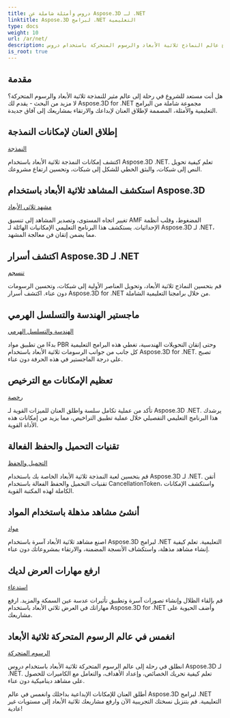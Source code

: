 ```yaml
---
title: دروس وأمثلة شاملة عن Aspose.3D لـ .NET
linktitle: Aspose.3D لبرامج .NET التعليمية
type: docs
weight: 10
url: /ar/net/
description: افتح عالم النماذج ثلاثية الأبعاد والرسوم المتحركة باستخدام دروس Aspose.3D لـ .NET. ارفع مستوى مشروعاتك دون عناء - بدءًا من العرض وحتى البثق الخطي.
is_root: true
---
```

## مقدمة

هل أنت مستعد للشروع في رحلة إلى عالم مثير للنمذجة ثلاثية الأبعاد والرسوم المتحركة؟ لا مزيد من البحث - يقدم لك Aspose.3D for .NET مجموعة شاملة من البرامج التعليمية والأمثلة، المصممة لإطلاق العنان لإبداعك والارتقاء بمشاريعك إلى آفاق جديدة.

##  إطلاق العنان لإمكانات النمذجة
[النمذجة](./3d-modeling/)

اكتشف إمكانات النمذجة ثلاثية الأبعاد باستخدام Aspose.3D .NET. تعلم كيفية تحويل النص إلى شبكات، والبثق الخطي للشكل إلى شبكات، وتحسين ارتفاع مشروعك.


##  استكشف المشاهد ثلاثية الأبعاد باستخدام Aspose.3D
[مشهد ثلاثي الأبعاد](./3d-scene/)

تغيير اتجاه المستوى، وتصدير المشاهد إلى تنسيق AMF المضغوط، وقلب أنظمة الإحداثيات. يستكشف هذا البرنامج التعليمي الإمكانيات الهائلة لـ Aspose.3D لـ .NET، مما يضمن إتقان فن معالجة المشهد.

##  اكتشف أسرار Aspose.3D لـ .NET
[تنسجم](./meshes/)

قم بتحسين النماذج ثلاثية الأبعاد، وتحويل العناصر الأولية إلى شبكات، وتحسين الرسومات دون عناء. اكتشف أسرار Aspose.3D for .NET من خلال برامجنا التعليمية الشاملة.


##  ماجستير الهندسة والتسلسل الهرمي
[الهندسة والتسلسل الهرمي](./geometry-and-hierarchy/)

بدءًا من تطبيق مواد PBR وحتى إتقان التحويلات الهندسية، تغطي هذه البرامج التعليمية كل جانب من جوانب الرسومات ثلاثية الأبعاد باستخدام Aspose.3D for .NET. تصبح على درجة الماجستير في هذه الحرفة دون عناء.

##  تعظيم الإمكانات مع الترخيص
[رخصة](./license/)

تأكد من عملية تكامل سلسة واطلق العنان للميزات القوية لـ Aspose.3D .NET. يرشدك هذا البرنامج التعليمي التفصيلي خلال عملية تطبيق التراخيص، مما يزيد من إمكانات هذه الأداة القوية.

##  تقنيات التحميل والحفظ الفعالة
[التحميل والحفظ](./loading-and-saving/)

قم بتحسين لعبة النمذجة ثلاثية الأبعاد الخاصة بك باستخدام Aspose.3D لـ .NET. أتقن تقنيات التحميل والحفظ الفعالة باستخدام CancellationToken، واستكشف الإمكانات الكاملة لهذه المكتبة القوية.

##  أنشئ مشاهد مذهلة باستخدام المواد
[مواد](./materials/)

اصنع مشاهد ثلاثية الأبعاد آسرة باستخدام Aspose.3D لبرامج .NET التعليمية. تعلم كيفية إنشاء مشاهد مذهلة، واستكشاف الأنسجة المضمنة، والارتقاء بمشروعاتك دون عناء.

##  ارفع مهارات العرض لديك
[استدعاء](./rendering/)

قم بإلقاء الظلال وإنشاء تصورات آسرة وتطبيق تأثيرات عدسة عين السمكة والمزيد. ارفع مهاراتك في العرض ثلاثي الأبعاد باستخدام Aspose.3D for .NET وأضف الحيوية على مشاريعك.

##  انغمس في عالم الرسوم المتحركة ثلاثية الأبعاد
[الرسوم المتحركة](./animation/)

انطلق في رحلة إلى عالم الرسوم المتحركة ثلاثية الأبعاد باستخدام دروس Aspose.3D لـ .NET. تعلم كيفية تحريك الخصائص، وإعداد الأهداف، والتعامل مع الكاميرات للحصول على مشاهد ديناميكية دون عناء.


أطلق العنان للإمكانات الإبداعية بداخلك وانغمس في عالم Aspose.3D لبرامج .NET التعليمية. قم بتنزيل نسختك التجريبية الآن وارفع مشاريعك ثلاثية الأبعاد إلى مستويات غير عادية!